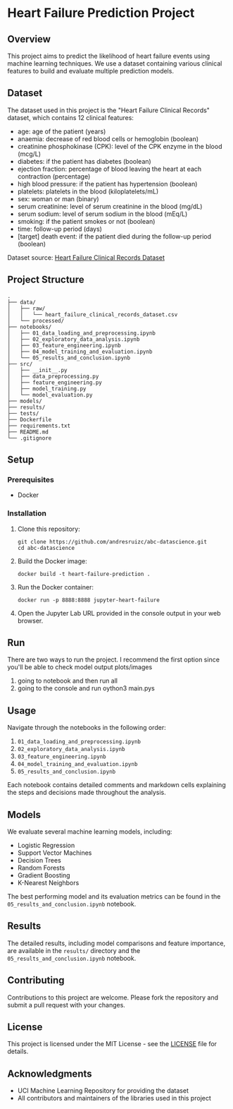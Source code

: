 # Heart Failure Prediction Project

## Overview

This project aims to predict the likelihood of heart failure events using machine learning techniques. We use a dataset containing various clinical features to build and evaluate multiple prediction models.

## Dataset

The dataset used in this project is the "Heart Failure Clinical Records" dataset, which contains 12 clinical features:

- age: age of the patient (years)
- anaemia: decrease of red blood cells or hemoglobin (boolean)
- creatinine phosphokinase (CPK): level of the CPK enzyme in the blood (mcg/L)
- diabetes: if the patient has diabetes (boolean)
- ejection fraction: percentage of blood leaving the heart at each contraction (percentage)
- high blood pressure: if the patient has hypertension (boolean)
- platelets: platelets in the blood (kiloplatelets/mL)
- sex: woman or man (binary)
- serum creatinine: level of serum creatinine in the blood (mg/dL)
- serum sodium: level of serum sodium in the blood (mEq/L)
- smoking: if the patient smokes or not (boolean)
- time: follow-up period (days)
- [target] death event: if the patient died during the follow-up period (boolean)

Dataset source: [Heart Failure Clinical Records Dataset](https://archive.ics.uci.edu/dataset/519/heart+failure+clinical+records)

## Project Structure

```
.
├── data/
│   ├── raw/
│   │   └── heart_failure_clinical_records_dataset.csv
│   └── processed/
├── notebooks/
│   ├── 01_data_loading_and_preprocessing.ipynb
│   ├── 02_exploratory_data_analysis.ipynb
│   ├── 03_feature_engineering.ipynb
│   ├── 04_model_training_and_evaluation.ipynb
│   └── 05_results_and_conclusion.ipynb
├── src/
│   ├── __init__.py
│   ├── data_preprocessing.py
│   ├── feature_engineering.py
│   ├── model_training.py
│   └── model_evaluation.py
├── models/
├── results/
├── tests/
├── Dockerfile
├── requirements.txt
├── README.md
└── .gitignore
```

## Setup

### Prerequisites

- Docker

### Installation

1. Clone this repository:
   ```
   git clone https://github.com/andresruizc/abc-datascience.git
   cd abc-datascience
   ```

2. Build the Docker image:
   ```
   docker build -t heart-failure-prediction .
   ```

3. Run the Docker container:
   ```
   docker run -p 8888:8888 jupyter-heart-failure   
   ```

4. Open the Jupyter Lab URL provided in the console output in your web browser.


## Run

There are two ways to run the project. I recommend the first option since you'll be able to check model output plots/images

1. going to notebook and then run all
2. going to the console and run oython3 main.pys

## Usage

Navigate through the notebooks in the following order:

1. `01_data_loading_and_preprocessing.ipynb`
2. `02_exploratory_data_analysis.ipynb`
3. `03_feature_engineering.ipynb`
4. `04_model_training_and_evaluation.ipynb`
5. `05_results_and_conclusion.ipynb`

Each notebook contains detailed comments and markdown cells explaining the steps and decisions made throughout the analysis.

## Models

We evaluate several machine learning models, including:

- Logistic Regression
- Support Vector Machines
- Decision Trees
- Random Forests
- Gradient Boosting
- K-Nearest Neighbors

The best performing model and its evaluation metrics can be found in the `05_results_and_conclusion.ipynb` notebook.

## Results

The detailed results, including model comparisons and feature importance, are available in the `results/` directory and the `05_results_and_conclusion.ipynb` notebook.

## Contributing

Contributions to this project are welcome. Please fork the repository and submit a pull request with your changes.

## License

This project is licensed under the MIT License - see the [LICENSE](LICENSE) file for details.

## Acknowledgments

- UCI Machine Learning Repository for providing the dataset
- All contributors and maintainers of the libraries used in this project